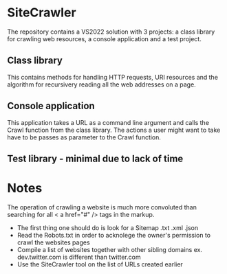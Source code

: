 # SiteCrawler

The repository contains a VS2022 solution with 3 projects: a class library for crawling web resources, a console application and a test project.

## Class library

This contains methods for handling HTTP requests, URI resources and the algorithm for recursivery reading all the web addresses on a page.

## Console application

This application takes a URL as a command line argument and calls the Crawl function from the class library. The actions a user might want to take have to be passes as parameter to the Crawl function. 

## Test library - minimal due to lack of time

#

# Notes
The operation of crawling a website is much more convoluted than searching for all < a href="#" /> tags in the markup.
- The first thing one should do is look for a Sitemap .txt .xml .json
- Read the Robots.txt in order to acknolege the owner's permission to crawl the websites pages
- Compile a list of websites together with other sibling domains ex. dev.twitter.com is different than twitter.com
- Use the SiteCrawler tool on the list of URLs created earlier